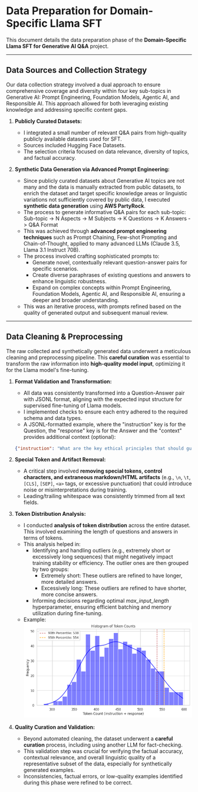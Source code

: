 # Data Preparation for Domain-Specific Llama SFT

This document details the data preparation phase of the **Domain-Specific Llama SFT for Generative AI Q&A** project.

---

## Data Sources and Collection Strategy

Our data collection strategy involved a dual approach to ensure comprehensive coverage and diversity within four key sub-topics in Generative AI: Prompt Engineering, Foundation Models, Agentic AI, and Responsible AI. This approach allowed for both leveraging existing knowledge and addressing specific content gaps.

1.  **Publicly Curated Datasets:**
    * I integrated a small number of relevant Q&A pairs from high-quality publicly available datasets used for SFT.
    * Sources included Hugging Face Datasets.
    * The selection criteria focused on data relevance, diversity of topics, and factual accuracy.

2.  **Synthetic Data Generation via Advanced Prompt Engineering:**
    * Since publicly curated datasets about Generative AI topics are not many and the data is manually extracted from public datasets, to enrich the dataset and target specific knowledge areas or linguistic variations not sufficiently covered by public data, I executed **synthetic data generation** using **AWS PartyRock**.
    * The process to generate informative Q&A pairs for each sub-topic: Sub-topic -> N Aspects -> M Subjects -> K Questions -> K Answers -> Q&A Format 
    * This was achieved through **advanced prompt engineering techniques** such as Prompt Chaining, Few-shot Prompting and Chain-of-Thought, applied to many advanced LLMs (Claude 3.5, Llama 3.1 Instruct 70B).
    * The process involved crafting sophisticated prompts to:
        * Generate novel, contextually relevant question-answer pairs for specific scenarios.
        * Create diverse paraphrases of existing questions and answers to enhance linguistic robustness.
        * Expand on complex concepts within Prompt Engineering, Foundation Models, Agentic AI, and Responsible AI, ensuring a deeper and broader understanding.
    * This was an iterative process, with prompts refined based on the quality of generated output and subsequent manual review.

---
## Data Cleaning & Preprocessing

The raw collected and synthetically generated data underwent a meticulous cleaning and preprocessing pipeline. This **careful curation** was essential to transform the raw information into **high-quality model input**, optimizing it for the Llama model's fine-tuning.

1.  **Format Validation and Transformation:**
    * All data was consistently transformed into a Question-Answer pair with JSONL format, aligning with the expected input structure for supervised fine-tuning of Llama models.
    * I implemented checks to ensure each entry adhered to the required schema and data types.
    * A JSONL-formatted example, where the "instruction" key is for the Question, the "response" key is for the Answer and the "context" provides additional context (optional): 
    ```json
    {"instruction": "What are the key ethical principles that should guide the development of responsible AI systems?", "context":"", "response":"Responsible AI development should be guided by principles including transparency, fairness, accountability, privacy protection, human oversight, non-maleficence (avoiding harm), beneficence (promoting good), and respect for human autonomy. These principles ensure AI systems serve humanity's best interests while minimizing potential risks."}

2.  **Special Token and Artifact Removal:**
    * A critical step involved **removing special tokens, control characters, and extraneous markdown/HTML artifacts** (e.g., `\n`, `\t`, `[CLS]`, `[SEP]`, `<a>` tags, or excessive punctuation) that could introduce noise or misinterpretations during training.
    * Leading/trailing whitespace was consistently trimmed from all text fields.

3.  **Token Distribution Analysis:**
    * I conducted **analysis of token distribution** across the entire dataset. This involved examining the length of questions and answers in terms of tokens.
    * This analysis helped in:
        * Identifying and handling outliers (e.g., extremely short or excessively long sequences) that might negatively impact training stability or efficiency. The outlier ones are then grouped by two groups:
            * Extremely short: These outliers are refined to have longer, more detailed answers.
            * Excessively long: These outliers are refined to have shorter, more concise answers.
        * Informing decisions regarding optimal *max_input_length* hyperparameter, ensuring efficient batching and memory utilization during fine-tuning.
    * Example:  
        ![Example](token_distribution_analysis_example.png)

4.  **Quality Curation and Validation:**
    * Beyond automated cleaning, the dataset underwent a **careful curation** process, including using another LLM for fact-checking.
    * This validation step was crucial for verifying the factual accuracy, contextual relevance, and overall linguistic quality of a representative subset of the data, especially for synthetically generated examples.
    * Inconsistencies, factual errors, or low-quality examples identified during this phase were refined to be correct.
